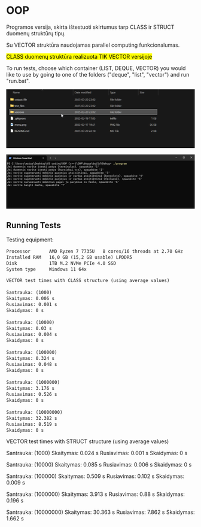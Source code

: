 
# OOP

Programos versija, skirta ištestuoti skirtumus tarp CLASS ir STRUCT duomenų struktūrų tipų.

Su VECTOR struktūra naudojamas parallel computing funkcionalumas.

<mark>CLASS duomenų struktūra realizuota TIK VECTOR versijoje<mark>

To run tests, choose which container (LIST, DEQUE, VECTOR) you would like to use by going to one of the folders ("deque", "list", "vector") and run "run.bat".

![Instructions](https://github.com/Matt-Vasia/OOP/blob/v1.0/instructions.gif?raw=true)

![Menu example](https://github.com/Matt-Vasia/OOP/blob/v1.0/menu.png?raw=true)

## Running Tests

Testing equipment:
```
Processor	    AMD Ryzen 7 7735U   8 cores/16 threads at 2.70 GHz
Installed RAM	16,0 GB (15,2 GB usable) LPDDR5
Disk            1TB M.2 NVMe PCIe 4.0 SSD
System type	    Windows 11 64x
```

```
VECTOR test times with CLASS structure (using average values)

Santrauka: (1000)
Skaitymas: 0.006 s
Rusiavimas: 0.001 s
Skaidymas: 0 s

Santrauka: (10000)
Skaitymas: 0.03 s
Rusiavimas: 0.004 s
Skaidymas: 0 s

Santrauka: (100000)
Skaitymas: 0.324 s
Rusiavimas: 0.048 s
Skaidymas: 0 s

Santrauka: (1000000)
Skaitymas: 3.176 s
Rusiavimas: 0.526 s
Skaidymas: 0 s

Santrauka: (10000000)
Skaitymas: 32.382 s
Rusiavimas: 8.519 s
Skaidymas: 0 s
```

VECTOR test times with STRUCT structure (using average values)

Santrauka: (1000)
Skaitymas: 0.024 s
Rusiavimas: 0.001 s
Skaidymas: 0 s

Santrauka: (10000)
Skaitymas: 0.085 s
Rusiavimas: 0.006 s
Skaidymas: 0 s

Santrauka: (100000)
Skaitymas: 0.509 s
Rusiavimas: 0.102 s
Skaidymas: 0.009 s

Santrauka: (1000000)
Skaitymas: 3.913 s
Rusiavimas: 0.88 s
Skaidymas: 0.196 s

Santrauka: (10000000)
Skaitymas: 30.363 s
Rusiavimas: 7.862 s
Skaidymas: 1.662 s
```